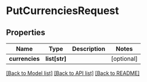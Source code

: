 # PutCurrenciesRequest

## Properties
Name | Type | Description | Notes
------------ | ------------- | ------------- | -------------
**currencies** | **list[str]** |  | [optional] 

[[Back to Model list]](../README.md#documentation-for-models) [[Back to API list]](../README.md#documentation-for-api-endpoints) [[Back to README]](../README.md)

